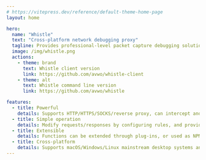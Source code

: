 ```yaml
---
# https://vitepress.dev/reference/default-theme-home-page
layout: home

hero:
  name: "Whistle"
  text: "Cross-platform network debugging proxy"
  tagline: Provides professional-level packet capture debugging solutions, experience simple operations like blowing a whistle
  image: /img/whistle.png
  actions:
    - theme: brand
      text: Whistle client version
      link: https://github.com/avwo/whistle-client
    - theme: alt
      text: Whistle command line version
      link: https://github.com/avwo/whistle

features:
  - title: Powerful
    details: Supports HTTP/HTTPS/SOCKS/reverse proxy, can intercept and modify mainstream network protocol traffic, built-in debugging tools such as Weinre
  - title: Simple operation
    details: Modify requests/responses by configuring rules, and provide a one-stop interface including viewing packet capture, configuring rules, managing plug-ins and debugging tools
  - title: Extensible
    details: Functions can be extended through plug-ins, or used as NPM module dependencies
  - title: Cross-platform
    details: Supports macOS/Windows/Linux mainstream desktop systems and non-header servers
---
```

